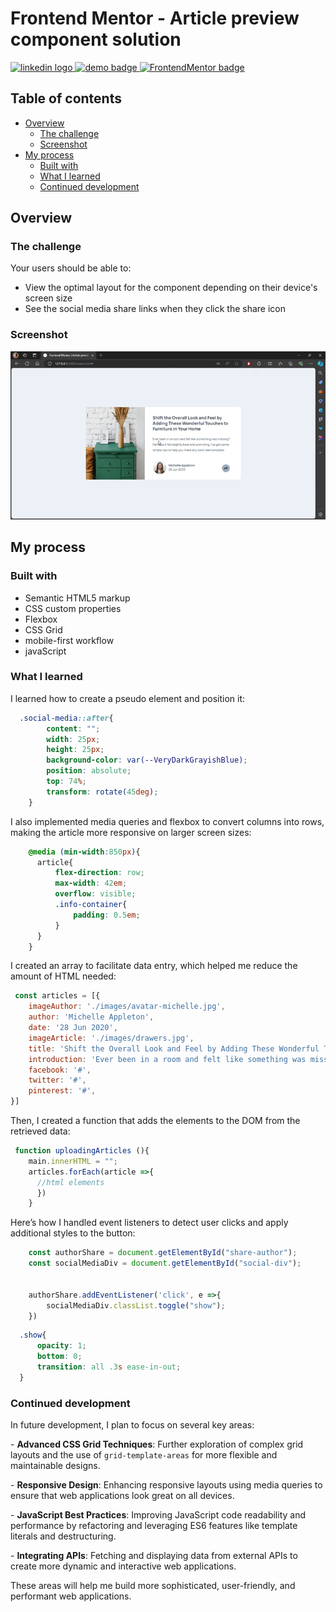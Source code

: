 # Frontend Mentor - Article preview component solution

<div align="left">
  <a href="https://www.linkedin.com/in/danae-lescano-salvatierra" target="_blank">
    <img src="https://img.shields.io/static/v1?message=LinkedIn&logo=linkedin&label=&color=0077B5&logoColor=white&labelColor=&style=for-the-badge" height="25" alt="linkedin logo"/>
  </a>
  <a href="https://lescano713.github.io/Article-Preview-Component/" target="_blank">
    <img src="https://img.shields.io/static/v1?message=Demo&label=&color=6A0DAD&logoColor=white&labelColor=&style=for-the-badge" height="25" alt="demo badge"/>
  </a>
  <a href="https://www.frontendmentor.io/profile/Lescano713" target="_blank">
    <img src="https://img.shields.io/static/v1?message=Frontend%20Mentor&label=&color=ff1538&logoColor=white&labelColor=&style=for-the-badge" height="25" alt="FrontendMentor badge"/>
  </a>
</div>


## Table of contents

- [Overview](#overview)
  - [The challenge](#the-challenge)
  - [Screenshot](#screenshot)
- [My process](#my-process)
  - [Built with](#built-with)
  - [What I learned](#what-i-learned)
  - [Continued development](#continued-development)


## Overview

### The challenge

Your users should be able to: 

- View the optimal layout for the component depending on their device's screen size
- See the social media share links when they click the share icon

### Screenshot

![](./screenshot/desktop.gif)




## My process

### Built with

- Semantic HTML5 markup
- CSS custom properties
- Flexbox
- CSS Grid
- mobile-first workflow
- javaScript


### What I learned

<p>I learned how to create a pseudo element and position it:</p>

```css
  .social-media::after{
        content: "";
        width: 25px;
        height: 25px;
        background-color: var(--VeryDarkGrayishBlue);
        position: absolute;
        top: 74%;
        transform: rotate(45deg);
    }
```
<p>I also implemented media queries and flexbox to convert columns into rows, making the article more responsive on larger screen sizes:</p>


```css
    @media (min-width:850px){
      article{
          flex-direction: row;
          max-width: 42em;
          overflow: visible;
          .info-container{
              padding: 0.5em;
          }
      }
    }
```
<p>I created an array to facilitate data entry, which helped me reduce the amount of HTML needed:</p>

```js
 const articles = [{
    imageAuthor: './images/avatar-michelle.jpg',
    author: 'Michelle Appleton',
    date: '28 Jun 2020',
    imageArticle: './images/drawers.jpg',
    title: 'Shift the Overall Look and Feel by Adding These Wonderful Touches to Furniture in Your Home',
    introduction: 'Ever been in a room and felt like something was missing? Perhaps it felt slightly bare and uninviting. I’ve got some simple tips to help you make any room feel complete.',
    facebook: '#',
    twitter: '#',
    pinterest: '#',
}]
```


<p>Then, I created a function that adds the elements to the DOM from the retrieved data:</p>

```js
 function uploadingArticles (){
    main.innerHTML = "";
    articles.forEach(article =>{
      //html elements
      })
    }
```

<p>Here’s how I handled event listeners to detect user clicks and apply additional styles to the button:</p>

```js
    const authorShare = document.getElementById("share-author");
    const socialMediaDiv = document.getElementById("social-div");


    authorShare.addEventListener('click', e =>{
        socialMediaDiv.classList.toggle("show");
    })
```
```css
  .show{
      opacity: 1;
      bottom: 0;
      transition: all .3s ease-in-out;
  }

```




### Continued development

<p>In future development, I plan to focus on several key areas:</p>
<p>- <strong>Advanced CSS Grid Techniques</strong>: Further exploration of complex grid layouts and the use of <code>grid-template-areas</code> for more flexible and maintainable designs.</p>
<p>- <strong>Responsive Design</strong>: Enhancing responsive layouts using media queries to ensure that web applications look great on all devices.</p>
<p>- <strong>JavaScript Best Practices</strong>: Improving JavaScript code readability and performance by refactoring and leveraging ES6 features like template literals and destructuring.</p>
<p>- <strong>Integrating APIs</strong>: Fetching and displaying data from external APIs to create more dynamic and interactive web applications.</p>
<p>These areas will help me build more sophisticated, user-friendly, and performant web applications.</p>


